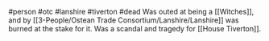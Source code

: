 #person #otc #lanshire #tiverton #dead
Was outed at being a [[Witches]], and by [[3-People/Ostean Trade Consortium/Lanshire/Lanshire]] was burned at the stake for it.  Was a scandal and tragedy for [[House Tiverton]].